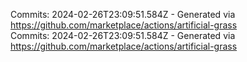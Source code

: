 Commits: 2024-02-26T23:09:51.584Z - Generated via https://github.com/marketplace/actions/artificial-grass
<br>
Commits: 2024-02-26T23:09:51.584Z - Generated via https://github.com/marketplace/actions/artificial-grass
<br>
